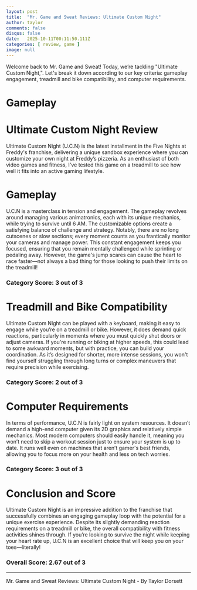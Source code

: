 ```yaml
---
layout: post
title:  "Mr. Game and Sweat Reviews: Ultimate Custom Night"
author: taylor
comments: false
disqus: false
date:   2025-10-11T00:11:50.111Z
categories: [ review, game ]
image: null
---
```


Welcome back to Mr. Game and Sweat! Today, we’re tackling "Ultimate Custom Night,". Let's break it down according to our key criteria: gameplay engagement, treadmill and bike compatibility, and computer requirements.

# Gameplay

# Ultimate Custom Night Review

Ultimate Custom Night (U.C.N) is the latest installment in the Five Nights at Freddy's franchise, delivering a unique sandbox experience where you can customize your own night at Freddy’s pizzeria. As an enthusiast of both video games and fitness, I've tested this game on a treadmill to see how well it fits into an active gaming lifestyle.

# Gameplay

U.C.N is a masterclass in tension and engagement. The gameplay revolves around managing various animatronics, each with its unique mechanics, while trying to survive until 6 AM. The customizable options create a satisfying balance of challenge and strategy. Notably, there are no long cutscenes or slow sections; every moment counts as you frantically monitor your cameras and manage power. This constant engagement keeps you focused, ensuring that you remain mentally challenged while sprinting or pedaling away. However, the game's jump scares can cause the heart to race faster—not always a bad thing for those looking to push their limits on the treadmill!

### Category Score: 3 out of 3

# Treadmill and Bike Compatibility

Ultimate Custom Night can be played with a keyboard, making it easy to engage while you’re on a treadmill or bike. However, it does demand quick reactions, particularly in moments where you must quickly shut doors or adjust cameras. If you're running or biking at higher speeds, this could lead to some awkward moments, but with practice, you can build your coordination. As it’s designed for shorter, more intense sessions, you won't find yourself struggling through long turns or complex maneuvers that require precision while exercising.

### Category Score: 2 out of 3

# Computer Requirements

In terms of performance, U.C.N is fairly light on system resources. It doesn’t demand a high-end computer given its 2D graphics and relatively simple mechanics. Most modern computers should easily handle it, meaning you won’t need to skip a workout session just to ensure your system is up to date. It runs well even on machines that aren’t gamer's best friends, allowing you to focus more on your health and less on tech worries.

### Category Score: 3 out of 3

# Conclusion and Score

Ultimate Custom Night is an impressive addition to the franchise that successfully combines an engaging gameplay loop with the potential for a unique exercise experience. Despite its slightly demanding reaction requirements on a treadmill or bike, the overall compatibility with fitness activities shines through. If you’re looking to survive the night while keeping your heart rate up, U.C.N is an excellent choice that will keep you on your toes—literally!

### Overall Score: 2.67 out of 3

---

Mr. Game and Sweat Reviews: Ultimate Custom Night - By Taylor Dorsett
